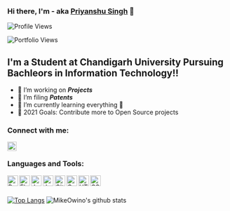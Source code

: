 ### Hi there, I'm - aka [Priyanshu Singh](https://priyanshu1stportfolio.netlify.app/) 👋

![Profile Views](https://hits.seeyoufarm.com/api/count/incr/badge.svg?url=https://github.com/Psingh12354/&title=Profile%20Views)

![Portfolio Views](https://hits.seeyoufarm.com/api/count/incr/badge.svg?url=https://priyanshu1stportfolio.netlify.app/&title=Profile%20Views)

## I'm a Student at Chandigarh University Pursuing Bachleors in Information Technology!!

- 🔭 I’m working on **_Projects_**
- 🌱 I’m filing **_Patents_**
- 👯 I’m currently learning everything 🤣
- 🥅 2021 Goals: Contribute more to Open Source projects

### Connect with me:

<a href="https://www.linkedin.com/in/priyanshu-singh-a035a218a/">
  <img align="left" alt="ketan.s li" width="21px" src="https://cdns.iconmonstr.com/wp-content/assets/preview/2012/240/iconmonstr-linkedin-3.png" />
</a>

<br />

### Languages and Tools:


<img align="left" alt="Python" width="24px" src="https://cdn.jsdelivr.net/npm/simple-icons@3.2.0/icons/python.svg" />
<img align="left" alt="Flask" width="24px" src="https://cdn.jsdelivr.net/npm/simple-icons@3.2.0/icons/flask.svg" />
<img align="left" alt="JavaScript" width="24px" src="https://cdn.jsdelivr.net/npm/simple-icons@3.2.0/icons/javascript.svg" />
<img align="left" alt="Java" width="24px" src="https://cdn.jsdelivr.net/npm/simple-icons@3.2.0/icons/java.svg" />
<img align="left" alt="Git Bash" width="24px" src="https://cdn.jsdelivr.net/npm/simple-icons@3.2.0/icons/git.svg" />
<img align="left" alt="C++" width="24px" src="https://cdn.jsdelivr.net/npm/simple-icons@3.2.0/icons/cplusplus.svg" />
<img align="left" alt="HTML" width="24px" src="https://cdn.jsdelivr.net/npm/simple-icons@3.2.0/icons/html5.svg" />
<img align="left" alt="CSS" width="24px" src="https://cdn.jsdelivr.net/npm/simple-icons@3.2.0/icons/css3.svg" />

<br />
<br />



[![Top Langs](https://github-readme-stats.vercel.app/api/top-langs/?username=Psingh12354&layout=compact&theme=highcontrast)](https://github.com/Psingh12354/)
![MikeOwino's github stats](https://github-readme-stats.vercel.app/api?username=Psingh12354&count_private=true&show_icons=true&theme=highcontrast)
